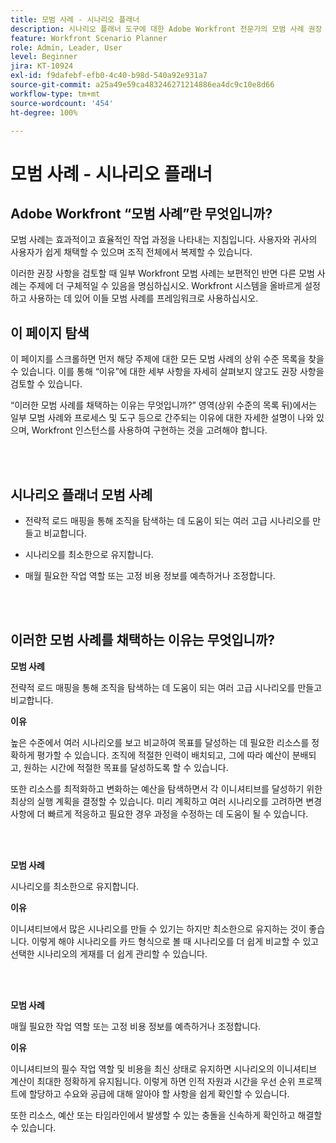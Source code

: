 ```yaml
---
title: 모범 사례 - 시나리오 플래너
description: 시나리오 플래너 도구에 대한 Adobe Workfront 전문가의 모범 사례 권장 사항을 살펴봅니다.
feature: Workfront Scenario Planner
role: Admin, Leader, User
level: Beginner
jira: KT-10924
exl-id: f9dafebf-efb0-4c40-b98d-540a92e931a7
source-git-commit: a25a49e59ca483246271214886ea4dc9c10e8d66
workflow-type: tm+mt
source-wordcount: '454'
ht-degree: 100%

---
```


# 모범 사례 - 시나리오 플래너

## Adobe Workfront “모범 사례”란 무엇입니까?

모범 사례는 효과적이고 효율적인 작업 과정을 나타내는 지침입니다. 사용자와 귀사의 사용자가 쉽게 채택할 수 있으며 조직 전체에서 복제할 수 있습니다.

이러한 권장 사항을 검토할 때 일부 Workfront 모범 사례는 보편적인 반면 다른 모범 사례는 주제에 더 구체적일 수 있음을 명심하십시오. Workfront 시스템을 올바르게 설정하고 사용하는 데 있어 이들 모범 사례를 프레임워크로 사용하십시오.

## 이 페이지 탐색

이 페이지를 스크롤하면 먼저 해당 주제에 대한 모든 모범 사례의 상위 수준 목록을 찾을 수 있습니다. 이를 통해 “이유”에 대한 세부 사항을 자세히 살펴보지 않고도 권장 사항을 검토할 수 있습니다.

“이러한 모범 사례를 채택하는 이유는 무엇입니까?” 영역(상위 수준의 목록 뒤)에서는 일부 모범 사례와 프로세스 및 도구 등으로 간주되는 이유에 대한 자세한 설명이 나와 있으며, Workfront 인스턴스를 사용하여 구현하는 것을 고려해야 합니다.

</br>
</br>

## 시나리오 플래너 모범 사례

* 전략적 로드 매핑을 통해 조직을 탐색하는 데 도움이 되는 여러 고급 시나리오를 만들고 비교합니다.

* 시나리오를 최소한으로 유지합니다.

* 매월 필요한 작업 역할 또는 고정 비용 정보를 예측하거나 조정합니다.

</br>
</br>

## 이러한 모범 사례를 채택하는 이유는 무엇입니까?

**모범 사례**

전략적 로드 매핑을 통해 조직을 탐색하는 데 도움이 되는 여러 고급 시나리오를 만들고 비교합니다.



**이유**

높은 수준에서 여러 시나리오를 보고 비교하여 목표를 달성하는 데 필요한 리소스를 정확하게 평가할 수 있습니다. 조직에 적절한 인력이 배치되고, 그에 따라 예산이 분배되고, 원하는 시간에 적절한 목표를 달성하도록 할 수 있습니다.



또한 리소스를 최적화하고 변화하는 예산을 탐색하면서 각 이니셔티브를 달성하기 위한 최상의 실행 계획을 결정할 수 있습니다. 미리 계획하고 여러 시나리오를 고려하면 변경 사항에 더 빠르게 적응하고 필요한 경우 과정을 수정하는 데 도움이 될 수 있습니다.

</br>
</br>

**모범 사례**

시나리오를 최소한으로 유지합니다.



**이유**

이니셔티브에서 많은 시나리오를 만들 수 있기는 하지만 최소한으로 유지하는 것이 좋습니다. 이렇게 해야 시나리오를 카드 형식으로 볼 때 시나리오를 더 쉽게 비교할 수 있고 선택한 시나리오의 게재를 더 쉽게 관리할 수 있습니다.

</br>
</br>

**모범 사례**

매월 필요한 작업 역할 또는 고정 비용 정보를 예측하거나 조정합니다.

**이유**

이니셔티브의 필수 작업 역할 및 비용을 최신 상태로 유지하면 시나리오의 이니셔티브 계산이 최대한 정확하게 유지됩니다. 이렇게 하면 인적 자원과 시간을 우선 순위 프로젝트에 할당하고 수요와 공급에 대해 알아야 할 사항을 쉽게 확인할 수 있습니다.



또한 리소스, 예산 또는 타임라인에서 발생할 수 있는 충돌을 신속하게 확인하고 해결할 수 있습니다.
